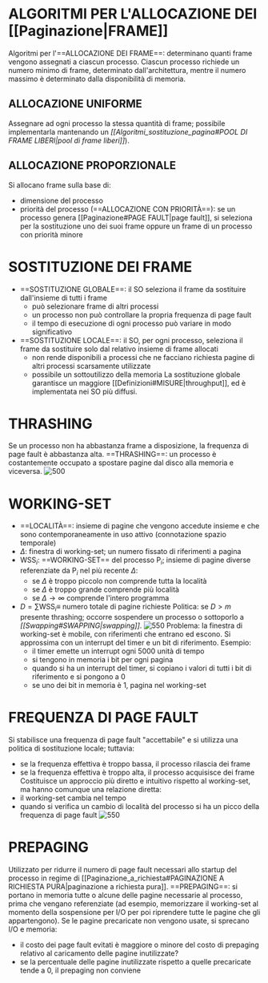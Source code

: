 # ALGORITMI PER L'ALLOCAZIONE DEI [[Paginazione|FRAME]]
Algoritmi per l'==ALLOCAZIONE DEI FRAME==: determinano quanti frame vengono assegnati a ciascun processo.
Ciascun processo richiede un numero minimo di frame, determinato dall'architettura, mentre il numero massimo è determinato dalla disponibilità di memoria.

## ALLOCAZIONE UNIFORME
Assegnare ad ogni processo la stessa quantità di frame; possibile implementarla mantenando un _[[Algoritmi_sostituzione_pagina#POOL DI FRAME LIBERI|pool di frame liberi]]_).

## ALLOCAZIONE PROPORZIONALE
Si allocano frame sulla base di:
- dimensione del processo
- priorità del processo (==ALLOCAZIONE CON PRIORITÀ==): se un processo genera [[Paginazione#PAGE FAULT|page fault]], si seleziona per la sostituzione uno dei suoi frame oppure un frame di un processo con priorità minore

# SOSTITUZIONE DEI FRAME
- ==SOSTITUZIONE GLOBALE==: il SO seleziona il frame da sostituire dall'insieme di tutti i frame
	- può selezionare frame di altri processi
	- un processo non può controllare la propria frequenza di page fault
	- il tempo di esecuzione di ogni processo può variare in modo significativo
- ==SOSTITUZIONE LOCALE==: il SO, per ogni processo, seleziona il frame da sostituire solo dal relativo insieme di frame allocati
	- non rende disponibili a processi che ne facciano richiesta pagine di altri processi scarsamente utilizzate
	- possibile un sottoutilizzo della memoria
La sostituzione globale garantisce un maggiore [[Definizioni#MISURE|throughput]], ed è implementata nei SO più diffusi.

# THRASHING
Se un processo non ha abbastanza frame a disposizione, la frequenza di page fault è abbastanza alta.
==THRASHING==: un processo è costantemente occupato a spostare pagine dal disco alla memoria e viceversa.
![500](thrashing.png)

# WORKING-SET
- ==LOCALITÀ==: insieme di pagine che vengono accedute insieme e che sono contemporaneamente in uso attivo (connotazione spazio temporale)
- $\Delta$: finestra di working-set; un numero fissato di riferimenti a pagina
- $\text{WSS}_{i}$: ==WORKING-SET== del processo $\text{P}_{i}$; insieme di pagine diverse referenziate da $\text{P}_{i}$ nel più recente $\Delta$:
	- se $\Delta$ è troppo piccolo non comprende tutta la località
	- se $\Delta$ è troppo grande comprende più località
	- se $\Delta \rightarrow \infty$ comprende l'intero programma
- $D = \sum \text{WSS}_{i} \equiv$ numero totale di pagine richieste
Politica: se $D > m$ presente thrashing; occorre sospendere un processo o sottoporlo a _[[Swapping#SWAPPING|swapping]]_.
![550](working-set.png)
Problema: la finestra di working-set è mobile, con riferimenti che entrano ed escono. Si approssima con un interrupt del timer e un bit di riferimento.
Esempio:
	- il timer emette un interrupt ogni 5000 unità di tempo
	- si tengono in memoria i bit per ogni pagina
	- quando si ha un interrupt del timer, si copiano i valori di tutti i bit di riferimento e si pongono a 0
	- se uno dei bit in memoria è 1, pagina nel working-set

# FREQUENZA DI PAGE FAULT
Si stabilisce una frequenza di page fault "accettabile" e si utilizza una politica di sostituzione locale; tuttavia:
- se la frequenza effettiva è troppo bassa, il processo rilascia dei frame
- se la frequenza effettiva è troppo alta, il processo acquisisce dei frame
Costituisce un approccio più diretto e intuitivo rispetto al working-set, ma hanno comunque una relazione diretta:
- il working-set cambia nel tempo
- quando si verifica un cambio di località del processo si ha un picco della frequenza di page fault
![550](frequenza_page_fault.png)

# PREPAGING
Utilizzato per ridurre il numero di page fault necessari allo startup del processo in regime di [[Paginazione_a_richiesta#PAGINAZIONE A RICHIESTA PURA|paginazione a richiesta pura]].
==PREPAGING==: si portano in memoria tutte o alcune delle pagine necessarie al processo, prima che vengano referenziate (ad esempio, memorizzare il working-set al momento della sospensione per I/O per poi riprendere tutte le pagine che gli appartengono).
Se le pagine precaricate non vengono usate, si sprecano I/O e memoria:
- il costo dei page fault evitati è maggiore o minore del costo di prepaging relativo al caricamento delle pagine inutilizzate?
- se la percentuale delle pagine inutilizzate rispetto a quelle precaricate tende a 0, il prepaging non conviene